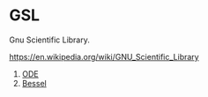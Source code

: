 # GSL

Gnu Scientific Library.

<https://en.wikipedia.org/wiki/GNU_Scientific_Library>

1. [ODE](ode.md)
1. [Bessel](bessel.md)
